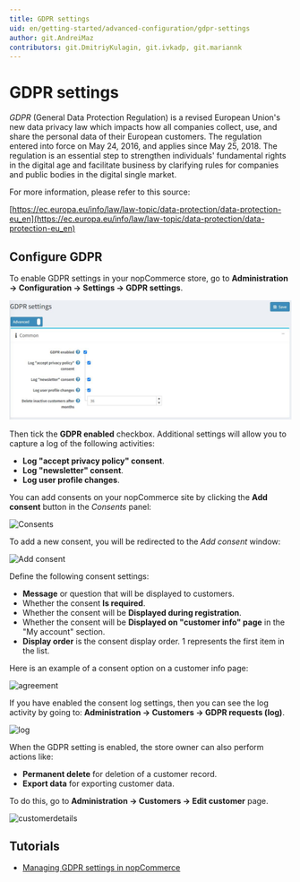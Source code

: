 ```yaml
---
title: GDPR settings
uid: en/getting-started/advanced-configuration/gdpr-settings
author: git.AndreiMaz
contributors: git.DmitriyKulagin, git.ivkadp, git.mariannk
---
```


# GDPR settings

*GDPR* (General Data Protection Regulation) is a revised European Union's new data privacy law which impacts how all companies collect, use, and share the personal data of their European customers. The regulation entered into force on May 24, 2016, and applies since May 25, 2018. The regulation is an essential step to strengthen individuals' fundamental rights in the digital age and facilitate business by clarifying rules for companies and public bodies in the digital single market.

For more information, please refer to this source:

[https://ec.europa.eu/info/law/law-topic/data-protection/data-protection-eu_en](https://ec.europa.eu/info/law/law-topic/data-protection/data-protection-eu_en)

## Configure GDPR

To enable GDPR settings in your nopCommerce store, go to **Administration → Configuration → Settings → GDPR settings**.

![Configure](_static/gdpr-settings/configure.jpg)

Then tick the **GDPR enabled** checkbox. Additional settings will allow you to capture a log of the following activities:

* **Log "accept privacy policy" consent**.
* **Log "newsletter" consent**.
* **Log user profile changes**.

You can add consents on your nopCommerce site by clicking the **Add consent** button in the *Consents* panel:

![Consents](_static/gdpr-settings/consents.jpg)

To add a new consent, you will be redirected to the *Add consent* window:

![Add consent](_static/gdpr-settings/add-consent.jpg)

Define the following consent settings:

* **Message** or question that will be displayed to customers.
* Whether the consent **Is required**.
* Whether the consent will be **Displayed during registration**.
* Whether the consent will be **Displayed on "customer info" page** in the "My account" section.
* **Display order** is the consent display order. 1 represents the first item in the list.

Here is an example of a consent option on a customer info page:

![agreement](_static/gdpr-settings/agreement.png)

If you have enabled the consent log settings, then you can see the log activity by going to: **Administration → Customers → GDPR requests (log)**.

![log](_static/gdpr-settings/log.png)

When the GDPR setting is enabled, the store owner can also perform actions like:

* **Permanent delete** for deletion of a customer record.
* **Export data** for exporting customer data.

To do this, go to **Administration → Customers → Edit customer** page.

![customerdetails](_static/gdpr-settings/customerdetails.png)

## Tutorials

* [Managing GDPR settings in nopCommerce](https://www.youtube.com/watch?v=6bLc_TDqD18&feature=youtu.be)
